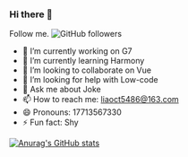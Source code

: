 ### Hi there 👋

Follow me. ![GitHub followers](https://img.shields.io/github/followers/Liaoct)

- 🔭 I’m currently working on G7
- 🌱 I’m currently learning Harmony
- 👯 I’m looking to collaborate on Vue
- 🤔 I’m looking for help with Low-code
- 💬 Ask me about Joke
- 📫 How to reach me: liaoct5486@163.com
- 😄 Pronouns: 17713567330
- ⚡ Fun fact: Shy

[![Anurag's GitHub stats](https://github-readme-stats.vercel.app/api?username=Liacot)](https://github.com/anuraghazra/github-readme-stats)
